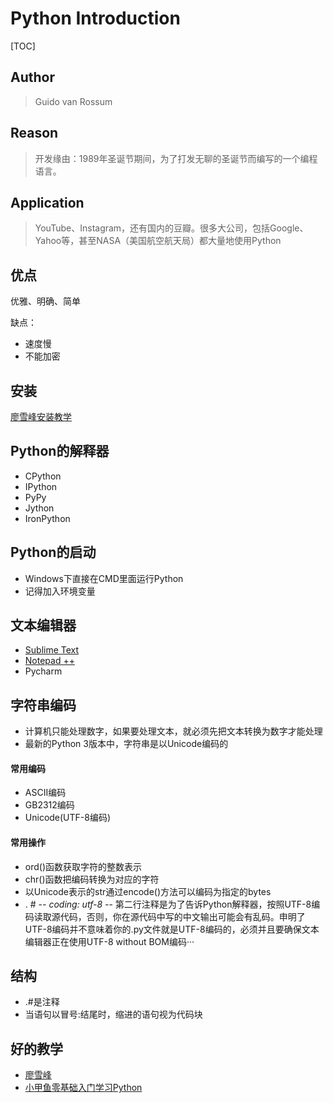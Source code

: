 # Python Introduction

[TOC]

## Author
> Guido van Rossum

## Reason
> 开发缘由：1989年圣诞节期间，为了打发无聊的圣诞节而编写的一个编程语言。  

## Application
> YouTube、Instagram，还有国内的豆瓣。很多大公司，包括Google、Yahoo等，甚至NASA（美国航空航天局）都大量地使用Python

## 优点
优雅、明确、简单

缺点：
- 速度慢
- 不能加密

## 安装
[廖雪峰安装教学](https://www.liaoxuefeng.com/wiki/0014316089557264a6b348958f449949df42a6d3a2e542c000/0014316090478912dab2a3a9e8f4ed49d28854b292f85bb000)

## Python的解释器
- CPython  
- IPython  
- PyPy  
- Jython  
- IronPython  


## Python的启动
- Windows下直接在CMD里面运行Python
- 记得加入环境变量

## 文本编辑器
- [Sublime Text](http://www.sublimetext.com/)
- [Notepad ++](https://notepad-plus-plus.org/)
- Pycharm


## 字符串编码
- 计算机只能处理数字，如果要处理文本，就必须先把文本转换为数字才能处理
- 最新的Python 3版本中，字符串是以Unicode编码的

#### 常用编码
- ASCII编码
- GB2312编码
- Unicode(UTF-8编码)

#### 常用操作
- ord()函数获取字符的整数表示
- chr()函数把编码转换为对应的字符
- 以Unicode表示的str通过encode()方法可以编码为指定的bytes
- .    # -*- coding: utf-8 -*- 第二行注释是为了告诉Python解释器，按照UTF-8编码读取源代码，否则，你在源代码中写的中文输出可能会有乱码。申明了UTF-8编码并不意味着你的.py文件就是UTF-8编码的，必须并且要确保文本编辑器正在使用UTF-8 without BOM编码···

## 结构
- .#是注释
- 当语句以冒号:结尾时，缩进的语句视为代码块

## 好的教学
- [廖雪峰](https://www.liaoxuefeng.com/wiki/0014316089557264a6b348958f449949df42a6d3a2e542c000)
- [小甲鱼零基础入门学习Python](http://blog.fishc.com/category/python)






